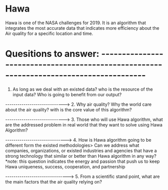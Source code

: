 # Hawa
Hawa is one of the NASA challenges for 2019. It is an algorithm that integrates the most accurate data that indicates more efficiency about the Air quality for a specific location and time. 



# Quesitions to answer: ---------------------------------------------------------------------------------------
1. As long as we deal with an existed data? who is the resource of the input data? Who is going to benefit from our output?
>>>

----------------------------->
2. Why air quality? Why the world care about the air quality? with is the core value of this algorithm?
>>>


----------------------------->
3. Those who will use Hawa algorithm, what are the addressed problem in real world that they want to solve using Hawa Algorithm?
>>>


------------------------------>
4. How is Hawa algorithm going to be different form the existed methodologies> Can we address what companies, organizations, or existed industries and agencies that have a strong technology that similar or better than Hawa algorithm in any way? 
*note: this question indicates the energy and passion that push us to keep Hawa uniqueness, success, cooperation, and partnership     
>>>

------------------------------->
5. From a scientific stand point, what are the main factors that the air quality relying on?
>>> 

